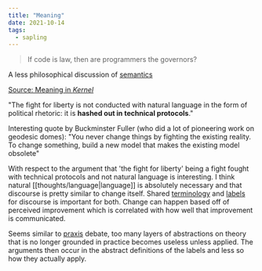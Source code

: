 ```yaml
---
title: "Meaning"
date: 2021-10-14
tags:
  - sapling
---
```


> If code is law, then are programmers the governors?

A less philosophical discussion of [semantics](thoughts/semantics.md)

[Source: Meaning in _Kernel_](https://kernel.community/en/learn/module-1/meaning)

"The fight for liberty is not conducted with natural language in the form of political rhetoric: it is **hashed out in technical protocols**."

Interesting quote by Buckminster Fuller (who did a lot of pioneering work on geodesic domes): "You never change things by fighting the existing reality. To change something, build a new model that makes the existing model obsolete"

With respect to the argument that 'the fight for liberty' being a fight fought with technical protocols and not natural language is interesting. I think natural [[thoughts/language|language]] is absolutely necessary and that discourse is pretty similar to change itself. Shared [terminology](thoughts/terminology.md) and [labels](thoughts/quantization.md) for discourse is important for both. Change can happen based off of perceived improvement which is correlated with how well that improvement is communicated.

Seems similar to [praxis](thoughts/praxis.md) debate, too many layers of abstractions on theory that is no longer grounded in practice becomes useless unless applied. The arguments then occur in the abstract definitions of the labels and less so how they actually apply.
